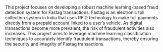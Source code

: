 This project focuses on developing a robust machine learning-based fraud detection system for Fastag transactions. Fastag is an electronic toll collection system in India that uses RFID technology to make toll payments directly from a prepaid account linked to a user’s vehicle. As digital transactions become more prevalent, the risk of fraudulent activities also increases. This project aims to leverage machine learning classification techniques to accurately identify fraudulent transactions, thereby ensuring the security and integrity of Fastag transactions.
